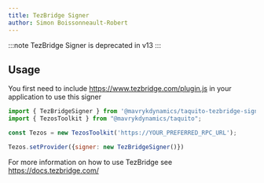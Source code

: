 ```yaml
---
title: TezBridge Signer
author: Simon Boissonneault-Robert
---
```


:::note
TezBridge Signer is deprecated in v13
:::
## Usage

You first need to include https://www.tezbridge.com/plugin.js in your application to use this signer

```js
import { TezBridgeSigner } from '@mavrykdynamics/taquito-tezbridge-signer'
import { TezosToolkit } from "@mavrykdynamics/taquito";

const Tezos = new TezosToolkit('https://YOUR_PREFERRED_RPC_URL');

Tezos.setProvider({signer: new TezBridgeSigner()})
```

For more information on how to use TezBridge see https://docs.tezbridge.com/
